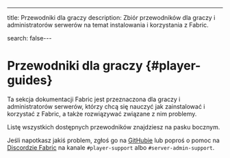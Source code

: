 ---
title: Przewodniki dla graczy
description: Zbiór przewodników dla graczy i administratorów serwerów na temat instalowania i korzystania z Fabric.

search: false---

# Przewodniki dla graczy {#player-guides}

Ta sekcja dokumentacji Fabric jest przeznaczona dla graczy i administratorów serwerów, którzy chcą się nauczyć jak zainstalować i korzystać z Fabric, a także rozwiązywać związane z nim problemy.

Listę wszystkich dostępnych przewodników znajdziesz na pasku bocznym.

Jeśli napotkasz jakiś problem, zgłoś go na [GitHubie](https://github.com/FabricMC/fabric-docs) lub poproś o pomoc na [Discordzie Fabric](https://discord.gg/v6v4pMv) na kanale `#player-support` albo `#server-admin-support`.
